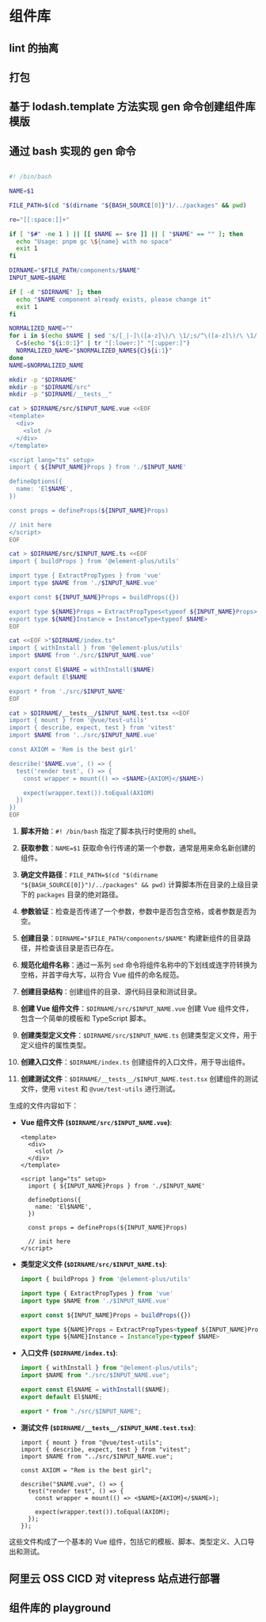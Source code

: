 # 组件库

## lint 的抽离

<LinkCard link="https://juejin.cn/post/7357231056288350248?searchId=2024090922065645C42270F548026A0EE4" desc="Monorepo代码规范：搭建 typeScript+ eslint + prettier + vscode 组件库开发环境"></LinkCard>

## 打包

## 基于 lodash.template 方法实现 gen 命令创建组件库模版

## 通过 bash 实现的 gen 命令

```bash

#! /bin/bash

NAME=$1

FILE_PATH=$(cd "$(dirname "${BASH_SOURCE[0]}")/../packages" && pwd)

re="[[:space:]]+"

if [ "$#" -ne 1 ] || [[ $NAME =~ $re ]] || [ "$NAME" == "" ]; then
  echo "Usage: pnpm gc \${name} with no space"
  exit 1
fi

DIRNAME="$FILE_PATH/components/$NAME"
INPUT_NAME=$NAME

if [ -d "$DIRNAME" ]; then
  echo "$NAME component already exists, please change it"
  exit 1
fi

NORMALIZED_NAME=""
for i in $(echo $NAME | sed 's/[_|-]\([a-z]\)/\ \1/;s/^\([a-z]\)/\ \1/'); do
  C=$(echo "${i:0:1}" | tr "[:lower:]" "[:upper:]")
  NORMALIZED_NAME="$NORMALIZED_NAME${C}${i:1}"
done
NAME=$NORMALIZED_NAME

mkdir -p "$DIRNAME"
mkdir -p "$DIRNAME/src"
mkdir -p "$DIRNAME/__tests__"

cat > $DIRNAME/src/$INPUT_NAME.vue <<EOF
<template>
  <div>
    <slot />
  </div>
</template>

<script lang="ts" setup>
import { ${INPUT_NAME}Props } from './$INPUT_NAME'

defineOptions({
  name: 'El$NAME',
})

const props = defineProps(${INPUT_NAME}Props)

// init here
</script>
EOF

cat > $DIRNAME/src/$INPUT_NAME.ts <<EOF
import { buildProps } from '@element-plus/utils'

import type { ExtractPropTypes } from 'vue'
import type $NAME from './$INPUT_NAME.vue'

export const ${INPUT_NAME}Props = buildProps({})

export type ${NAME}Props = ExtractPropTypes<typeof ${INPUT_NAME}Props>
export type ${NAME}Instance = InstanceType<typeof $NAME>
EOF

cat <<EOF >"$DIRNAME/index.ts"
import { withInstall } from '@element-plus/utils'
import $NAME from './src/$INPUT_NAME.vue'

export const El$NAME = withInstall($NAME)
export default El$NAME

export * from './src/$INPUT_NAME'
EOF

cat > $DIRNAME/__tests__/$INPUT_NAME.test.tsx <<EOF
import { mount } from '@vue/test-utils'
import { describe, expect, test } from 'vitest'
import $NAME from '../src/$INPUT_NAME.vue'

const AXIOM = 'Rem is the best girl'

describe('$NAME.vue', () => {
  test('render test', () => {
    const wrapper = mount(() => <$NAME>{AXIOM}</$NAME>)

    expect(wrapper.text()).toEqual(AXIOM)
  })
})
EOF

```

1. **脚本开始**：`#! /bin/bash` 指定了脚本执行时使用的 shell。

2. **获取参数**：`NAME=$1` 获取命令行传递的第一个参数，通常是用来命名新创建的组件。

3. **确定文件路径**：`FILE_PATH=$(cd "$(dirname "${BASH_SOURCE[0]}")/../packages" && pwd)` 计算脚本所在目录的上级目录下的 `packages` 目录的绝对路径。

4. **参数验证**：检查是否传递了一个参数，参数中是否包含空格，或者参数是否为空。

5. **创建目录**：`DIRNAME="$FILE_PATH/components/$NAME"` 构建新组件的目录路径，并检查该目录是否已存在。

6. **规范化组件名称**：通过一系列 `sed` 命令将组件名称中的下划线或连字符转换为空格，并首字母大写，以符合 Vue 组件的命名规范。

7. **创建目录结构**：创建组件的目录、源代码目录和测试目录。

8. **创建 Vue 组件文件**：`$DIRNAME/src/$INPUT_NAME.vue` 创建 Vue 组件文件，包含一个简单的模板和 TypeScript 脚本。

9. **创建类型定义文件**：`$DIRNAME/src/$INPUT_NAME.ts` 创建类型定义文件，用于定义组件的属性类型。

10. **创建入口文件**：`$DIRNAME/index.ts` 创建组件的入口文件，用于导出组件。

11. **创建测试文件**：`$DIRNAME/__tests__/$INPUT_NAME.test.tsx` 创建组件的测试文件，使用 `vitest` 和 `@vue/test-utils` 进行测试。

生成的文件内容如下：

- **Vue 组件文件 (`$DIRNAME/src/$INPUT_NAME.vue`)**:

  ```vue
  <template>
    <div>
      <slot />
    </div>
  </template>

  <script lang="ts" setup>
    import { ${INPUT_NAME}Props } from './$INPUT_NAME'

    defineOptions({
      name: 'El$NAME',
    })

    const props = defineProps(${INPUT_NAME}Props)

    // init here
  </script>
  ```

- **类型定义文件 (`$DIRNAME/src/$INPUT_NAME.ts`)**:

  ```typescript
  import { buildProps } from '@element-plus/utils'

  import type { ExtractPropTypes } from 'vue'
  import type $NAME from './$INPUT_NAME.vue'

  export const ${INPUT_NAME}Props = buildProps({})

  export type ${NAME}Props = ExtractPropTypes<typeof ${INPUT_NAME}Props>
  export type ${NAME}Instance = InstanceType<typeof $NAME>
  ```

- **入口文件 (`$DIRNAME/index.ts`)**:

  ```typescript
  import { withInstall } from "@element-plus/utils";
  import $NAME from "./src/$INPUT_NAME.vue";

  export const El$NAME = withInstall($NAME);
  export default El$NAME;

  export * from "./src/$INPUT_NAME";
  ```

- **测试文件 (`$DIRNAME/__tests__/$INPUT_NAME.test.tsx`)**:

  ```tsx
  import { mount } from "@vue/test-utils";
  import { describe, expect, test } from "vitest";
  import $NAME from "../src/$INPUT_NAME.vue";

  const AXIOM = "Rem is the best girl";

  describe("$NAME.vue", () => {
    test("render test", () => {
      const wrapper = mount(() => <$NAME>{AXIOM}</$NAME>);

      expect(wrapper.text()).toEqual(AXIOM);
    });
  });
  ```

这些文件构成了一个基本的 Vue 组件，包括它的模板、脚本、类型定义、入口导出和测试。

## 阿里云 OSS CICD 对 vitepress 站点进行部署

<LinkCard link="https://juejin.cn/post/7250083673189253176" desc="快速搭建多环境CICD自动化部署"></LinkCard>

## 组件库的 playground

